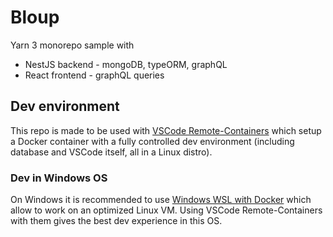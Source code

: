 

# Bloup

Yarn 3 monorepo sample with
- NestJS backend - mongoDB, typeORM, graphQL
- React frontend - graphQL queries

## Dev environment

This repo is made to be used with [VSCode Remote-Containers](https://code.visualstudio.com/docs/remote/containers) which setup a Docker container with a fully controlled dev environment (including database and VSCode itself, all in a Linux distro).

### Dev in Windows OS

On Windows it is recommended to use [Windows WSL with Docker](https://docs.docker.com/desktop/windows/wsl/#develop-with-docker-and-wsl-2) which allow to work on an optimized Linux VM. Using VSCode Remote-Containers with them gives the best dev experience in this OS.
